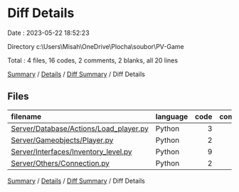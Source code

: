 # Diff Details

Date : 2023-05-22 18:52:23

Directory c:\\Users\\Misah\\OneDrive\\Plocha\\soubor\\PV-Game

Total : 4 files,  16 codes, 2 comments, 2 blanks, all 20 lines

[Summary](results.md) / [Details](details.md) / [Diff Summary](diff.md) / Diff Details

## Files
| filename | language | code | comment | blank | total |
| :--- | :--- | ---: | ---: | ---: | ---: |
| [Server/Database/Actions/Load_player.py](/Server/Database/Actions/Load_player.py) | Python | 3 | 1 | 0 | 4 |
| [Server/Gameobjects/Player.py](/Server/Gameobjects/Player.py) | Python | 2 | 0 | 0 | 2 |
| [Server/Interfaces/Inventory_level.py](/Server/Interfaces/Inventory_level.py) | Python | 9 | 1 | 1 | 11 |
| [Server/Others/Connection.py](/Server/Others/Connection.py) | Python | 2 | 0 | 1 | 3 |

[Summary](results.md) / [Details](details.md) / [Diff Summary](diff.md) / Diff Details